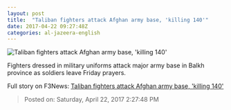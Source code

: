```yaml
---
layout: post
title:  "Taliban fighters attack Afghan army base, 'killing 140'"
date: 2017-04-22 09:27:48Z
categories: al-jazeera-english
---
```


![Taliban fighters attack Afghan army base, 'killing 140'](http://www.aljazeera.com/mritems/Images/2017/4/22/6fed8f26f63740de82976626f75a84ab_18.jpg)

Fighters dressed in military uniforms attack major army base in Balkh province as soldiers leave Friday prayers.


Full story on F3News: [Taliban fighters attack Afghan army base, 'killing 140'](http://www.f3nws.com/n/pp4ZC)

> Posted on: Saturday, April 22, 2017 2:27:48 PM
